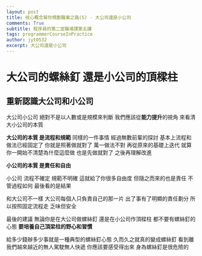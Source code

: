 ```yaml
---
layout: post
title: 核心概念幫你規劃職業之路(5) - 大公司還是小公司
comments: True 
subtitle: 程序員的第二堂職場課第五講
tags: programmerCourseInPractice
author: jyt0532
excerpt: 大公司還是小公司 
---
```


# 大公司的螺絲釘 還是小公司的頂樑柱

## 重新認識大公司和小公司

大公司小公司 絕對不是以人數或是規模來判斷 我們應該從**能力提升**的視角 來看清大小公司的本質

**大公司的本質 是流程和規範** 同樣的一件事情 經過無數前輩的探討 基本上流程和做法已經固定了 你就是照著做就對了 萬一做法不對 再從原來的基礎上迭代 就算你一開始不清楚為什麼這麼做 也是先做就對了 之後再理解改進

**小公司的本質 是責任和自由**

小公司 流程不確定 規範不明確 這就給了你很多自由度 但隨之而來的也是責任 不管過程如何 最後看的是結果

和大公司不一樣 大公司每個人只負責自己的那一片 出了事有了明顯的責任劃分 所以按照固定流程走 乏味但安全


最後的建議 無論你是在大公司做螺絲釘 還是在小公司作頂樑柱 都不要有螺絲釘的心態 **要培養自己頂梁柱的野心和習慣**

給多少錢辦多少事就是一種典型的螺絲釘心態 久而久之就真的變成螺絲釘 看到離我們越來越近的無人駕駛無人快遞 你應該要感受得出來 身為螺絲釘是很危險的


